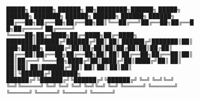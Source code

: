  █████╗ ██████╗ ██████╗ ██╗████████╗██████╗  █████╗  ██████╗ ███████╗    ██████╗  ██████╗  ██████╗  ██████╗ 
██╔══██╗██╔══██╗██╔══██╗██║╚══██╔══╝██╔══██╗██╔══██╗██╔════╝ ██╔════╝    ╚════██╗██╔═████╗██╔═████╗██╔═████╗
███████║██████╔╝██████╔╝██║   ██║   ██████╔╝███████║██║  ███╗█████╗       █████╔╝██║██╔██║██║██╔██║██║██╔██║
██╔══██║██╔══██╗██╔══██╗██║   ██║   ██╔══██╗██╔══██║██║   ██║██╔══╝       ╚═══██╗████╔╝██║████╔╝██║████╔╝██║
██║  ██║██║  ██║██████╔╝██║   ██║   ██║  ██║██║  ██║╚██████╔╝███████╗    ██████╔╝╚██████╔╝╚██████╔╝╚██████╔╝
╚═╝  ╚═╝╚═╝  ╚═╝╚═════╝ ╚═╝   ╚═╝   ╚═╝  ╚═╝╚═╝  ╚═╝ ╚═════╝ ╚══════╝    ╚═════╝  ╚═════╝  ╚═════╝  ╚═════╝ 
                                                                                                            
